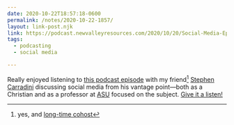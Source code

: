 ```yaml
---
date: 2020-10-22T18:57:18-0600
permalink: /notes/2020-10-22-1857/
layout: link-post.njk
link: https://podcast.newvalleyresources.com/2020/10/20/Social-Media-Episode-3.html
tags: 
  - podcasting
  - social media

---
```


Really enjoyed listening to [this podcast episode][link] with my friend[^cohost] [Stephen Carradini][sc] discussing social media from his vantage point—both as a Christian and as a professor at [ASU] focused on the subject. [Give it a listen!][link]

[link]: {{link}}
[sc]: https://stephencarradini.com
[ASU]: https://www.asu.edu

[^cohost]: yes, and [long-time cohost][ws]

[ws]: https://winningslowly.org
